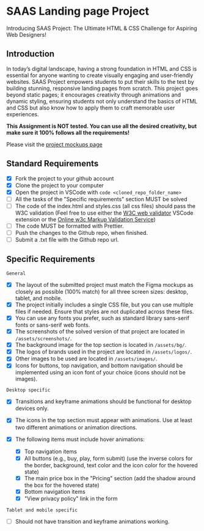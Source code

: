 # SAAS Landing page Project

Introducing SAAS Project: The Ultimate HTML & CSS Challenge for Aspiring Web Designers!

## Introduction

In today’s digital landscape, having a strong foundation in HTML and CSS is essential for anyone wanting to create visually engaging and user-friendly websites. SAAS Project empowers students to put their skills to the test by building stunning, responsive landing pages from scratch. This project goes beyond static pages; it encourages creativity through animations and dynamic styling, ensuring students not only understand the basics of HTML and CSS but also know how to apply them to craft memorable user experiences.

**This Assignment is NOT tested. You can use all the desired creativity, but make sure it 100% follows all the requirements!**

Please visit the [project mockups page](https://www.figma.com/design/Ou3rfktmwkXShiSi9c1rKZ/SAAS-Landing-Page?node-id=0-1&m=dev&t=fWkuFirYcZYC8hhZ-1)

## Standard Requirements

- [X] Fork the project to your github account
- [X] Clone the project to your computer
- [X] Open the project in VSCode with `code <cloned_repo_folder_name>`
- [ ] All the tasks of the "Specific requirements" section MUST be solved
- [ ] The code of the index.html and styles.css (all css files) should pass the W3C validation (Feel free to use either the [W3C web validator](https://marketplace.visualstudio.com/items?itemName=CelianRiboulet.webvalidator) VSCode extension or the [Online w3c Markup Validation Service](https://validator.w3.org/#validate_by_input))
- [ ] The code MUST be formatted with Prettier.
- [ ] Push the changes to the Github repo, when finished.
- [ ] Submit a .txt file with the Github repo url.

## Specific Requirements

`General`

- [X] The layout of the submitted project must match the Figma mockups as closely as possible (100% match) for all three screen sizes: desktop, tablet, and mobile.
- [X] The project initially includes a single CSS file, but you can use multiple files if needed. Ensure that styles are not duplicated across these files.
- [X] You can use any fonts you prefer, such as standard library sans-serif fonts or sans-serif web fonts.
- [X] The screenshots of the solved version of that project are located in `/assets/screenshots/`.
- [X] The background image for the top section is located in `/assets/bg/`.
- [X] The logos of brands used in the project are located in `/assets/logos/`.
- [X] Other images to be used are located in `/assets/images/`.
- [X] Icons for buttons, top navigation, and bottom navigation should be implemented using an icon font of your choice (icons should not be images).

`Desktop specific`

- [X] Transitions and keyframe animations should be functional for desktop devices only.
- [X] The icons in the top section must appear with animations. Use at least two different animations or animation directions.
- [X] The following items must include hover animations:

  - [X] Top navigation items
  - [X] All buttons (e.g., buy, play, form submit) (use the inverse colors for the border, background, text color and the icon color for the hovered state)
  - [X] The main price box in the "Pricing" section (add the shadow around the box for the hovered state)
  - [X] Bottom navigation items
  - [X] "View privacy policy" link in the form

`Tablet and mobile specific`

- [ ] Should not have transition and keyframe animations working.
